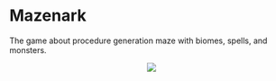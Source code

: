 # Mazenark

The game about procedure generation maze with biomes, spells, and monsters.

<div align="center">
  <a href="https://github.com/webpack/webpack">
    <img
      src="https://github.com/vec3h/Mazenark/blob/master/game.gif">
  </a>
</div>
